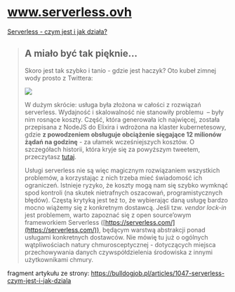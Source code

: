 # www.serverless.ovh

[Serverless - czym jest i jak działa?](https://bulldogjob.pl/articles/1047-serverless-czym-jest-i-jak-dziala)

> ## A miało być tak pięknie...
> 
> Skoro jest tak szybko i tanio - gdzie jest haczyk? Oto kubeł zimnej wody prosto z Twittera:  
>   
> 
> ![](https://cdn.bulldogjob.com/system/photos/files/000/003/538/original/serverless_2.png)
> 
>   
> W dużym skrócie: usługa była złożona w całości z rozwiązań serverless. Wydajność i skalowalność nie stanowiły problemu  – były nim rosnące koszty. Część, która generowała ich najwięcej, została przepisana z NodeJS do Elixira i wdrożona na klaster kubernetesowy, gdzie **z powodzeniem obsługuje obciążenie sięgające 12 milionów żądań na godzinę** - za ułamek wcześniejszych kosztów. O szczegółach historii, która kryje się za powyższym tweetem, przeczytasz [tutaj](https://medium.com/coryodaniel/from-erverless-to-elixir-48752db4d7bc).
> 
> Usługi serverless nie są więc magicznym rozwiązaniem wszystkich problemów, a korzystając z nich trzeba mieć świadomość ich ograniczeń. Istnieje ryzyko, że koszty mogą nam się szybko wymknąć spod kontroli (na skutek nietrafnych oszacowań, programistycznych błędów). Częstą krytyką jest też to, że wybierając daną usługę bardzo mocno wiążemy się z konkretnym dostawcą. Jeśli tzw. _vendor lock-in_ jest problemem, warto zapoznać się z open source’owym frameworkiem Serverless ([https://serverless.com/](https://serverless.com/)), będącym warstwą abstrakcji ponad usługami konkretnych dostawców. Nie mówię tu już o ogólnych wątpliwościach natury chmurosceptycznej - dotyczących miejsca przechowywania danych czywspółdzielenia środowiska z innymi użytkownikami chmury.

fragment artykułu ze strony:
https://bulldogjob.pl/articles/1047-serverless-czym-jest-i-jak-dziala
